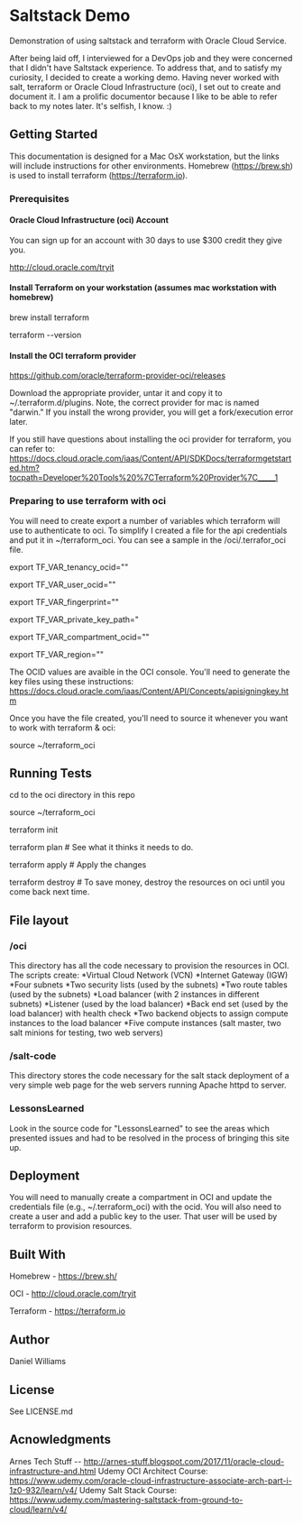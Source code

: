 # Saltstack Demo
Demonstration of using saltstack and terraform with Oracle Cloud Service.

After being laid off, I interviewed for a DevOps job and they were concerned that I didn't have Saltstack experience.
To address that, and to satisfy my curiosity, I decided to create a working demo.  Having never worked with salt, 
terraform or Oracle Cloud Infrastructure (oci), I set out to create and document it.  I am a prolific documentor 
because I like to be able to refer back to my notes later.  It's selfish, I know.  :)

## Getting Started
This documentation is designed for a Mac OsX workstation, but the links will include instructions for other 
environments.  Homebrew (https://brew.sh) is used to install terraform (https://terraform.io).

### Prerequisites
#### Oracle Cloud Infrastructure (oci) Account
You can sign up for an account with 30 days to use $300 credit they give you.  

http://cloud.oracle.com/tryit

#### Install Terraform on your workstation (assumes mac workstation with homebrew)

brew install terraform

terraform --version

#### Install the OCI terraform provider
https://github.com/oracle/terraform-provider-oci/releases

Download the appropriate provider, untar it and copy it to ~/.terraform.d/plugins.  Note, the correct provider for
mac is named "darwin."  If you install the wrong provider, you will get a fork/execution error later.

If you still have questions about installing the oci provider for terraform, you can refer to:
https://docs.cloud.oracle.com/iaas/Content/API/SDKDocs/terraformgetstarted.htm?tocpath=Developer%20Tools%20%7CTerraform%20Provider%7C_____1

### Preparing to use terraform with oci
You will need to create export a number of variables which terraform will use to authenticate to oci.  To simplify I
created a file for the api credentials and put it in ~/terraform_oci.  You can see a sample in the /oci/.terrafor_oci file.

export TF_VAR_tenancy_ocid="<tenancy ocid>"

export TF_VAR_user_ocid="<username>"

export TF_VAR_fingerprint="<privateKeyFingerpring>"

export TF_VAR_private_key_path="<pathToPrivateKey>

export TF_VAR_compartment_ocid="<compartment OCID>"

export TF_VAR_region="<regionName>"

The OCID values are avaible in the OCI console.  You'll need to generate the key files using these instructions:
https://docs.cloud.oracle.com/iaas/Content/API/Concepts/apisigningkey.htm

Once you have the file created, you'll need to source it whenever you want to work with terraform & oci:

source ~/terraform_oci

## Running Tests
cd to the oci directory in this repo

source ~/terraform_oci

terraform init

terraform plan       # See what it thinks it needs to do.

terraform apply      # Apply the changes

terraform destroy    # To save money, destroy the resources on oci until you come back next time.

## File layout
### /oci
This directory has all the code necessary to provision the resources in OCI.  The scripts create:
*Virtual Cloud Network (VCN)
*Internet Gateway (IGW)
*Four subnets
*Two security lists (used by the subnets)
*Two route tables (used by the subnets)
*Load balancer (with 2 instances in different subnets)
*Listener (used by the load balancer)
*Back end set (used by the load balancer) with health check
*Two backend objects to assign compute instances to the load balancer
*Five compute instances (salt master, two salt minions for testing, two web servers)

### /salt-code
This directory stores the code necessary for the salt stack deployment of a very simple web page for the web servers 
running Apache httpd to server.

### LessonsLearned
Look in the source code for "LessonsLearned" to see the areas which presented issues and had to be resolved in the process
of bringing this site up.

## Deployment
You will need to manually create a compartment in OCI and update the credentials file (e.g., ~/.terraform_oci) with the ocid.
You will also need to create a user and add a public key to the user.  That user will be used by terraform to provision 
resources.

## Built With
Homebrew - https://brew.sh/

OCI - http://cloud.oracle.com/tryit

Terraform - https://terraform.io

## Author
Daniel Williams

## License
See LICENSE.md

## Acnowledgments
Arnes Tech Stuff -- http://arnes-stuff.blogspot.com/2017/11/oracle-cloud-infrastructure-and.html
Udemy OCI Architect Course:  https://www.udemy.com/oracle-cloud-infrastructure-associate-arch-part-i-1z0-932/learn/v4/
Udemy Salt Stack Course:  https://www.udemy.com/mastering-saltstack-from-ground-to-cloud/learn/v4/




